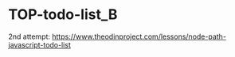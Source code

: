 # TOP-todo-list_B
2nd attempt: https://www.theodinproject.com/lessons/node-path-javascript-todo-list
